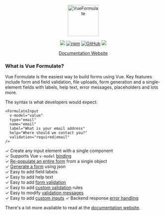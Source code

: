 <p align="center"><a href="https://vueformulate.com" target="_blank" rel="noopener noreferrer"><img width="100" src="https://assets.wearebraid.com/vue-formulate/logo.png" alt="VueFormulate"></a></p>

<p align="center">
  <a href="https://travis-ci.org/wearebraid/vue-formulate"><img src="https://travis-ci.org/wearebraid/vue-formulate.svg?branch=master"></a>
  <a href="https://www.npmjs.com/package/@braid/vue-formulate"><img alt="npm" src="https://img.shields.io/npm/v/@braid/vue-formulate"></a>
  <a href="https://github.com/wearebraid/vue-formulate"><img alt="GitHub" src="https://img.shields.io/github/license/wearebraid/vue-formulate"></a>
  <a href=""><img src="https://img.badgesize.io/wearebraid/vue-formulate/master/dist/formulate.esm.js.svg?compression=gzip&label=gzip"></a>
</p>

<p align="center">
  <a href="https://vueformulate.com">Documentation Website</a>
</p>

### What is Vue Formulate?

Vue Formulate is the easiest way to build forms using Vue. Key features include
form and field validation, file uploads, form generation and a single-element
fields with labels, help text, error messages, placeholders and lots more.

The syntax is what developers would expect:

```vue
<FormulateInput
  v-model="value"
  type="email"
  name="email"
  label="What is your email address"
  help="Where should we contact you?"
  validation="required|email"
/>
```

✓ Create any input element with a single component<br>
✓ Supports Vue `v-model` [binding](https://vueformulate.com/guide/#model-binding)<br>
✓ [Re-populate an entire form](https://vueformulate.com/guide/forms/#setting-initial-values) from a single object<br>
✓ [Generate a form](https://vueformulate.com/guide/forms/#generating-forms) using json<br>
✓ Easy to add field labels<br>
✓ Easy to add help text<br>
✓ Easy to add [form validation](https://vueformulate.com/guide/validation)<br>
✓ Easy to add [custom validation](https://vueformulate.com/guide/validation/#custom-validation-rules) rules<br>
✓ Easy to modify [validation messages](https://vueformulate.com/guide/validation/#customize-validation-messages)<br>
✓ Easy to add [custom inputs](https://vueformulate.com/guide/inputs/custom-inputs)
✓ Backend response [error handling](https://vueformulate.com/guide/forms/error-handling)

There's a lot more available to read at the [documentation website](https://vueformulate.com).
